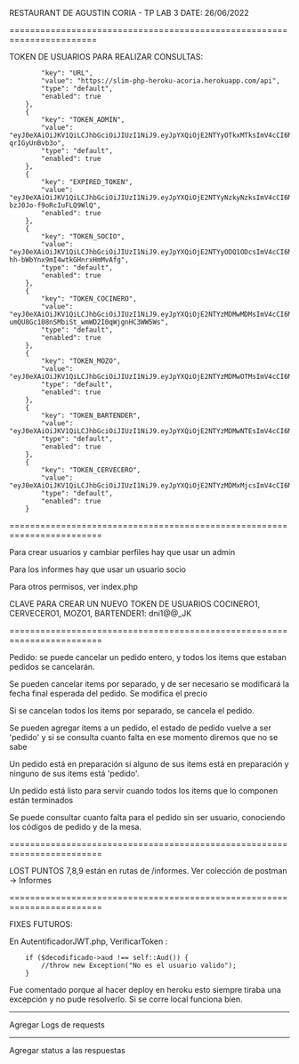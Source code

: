 RESTAURANT DE AGUSTIN CORIA - TP LAB 3 
DATE: 26/06/2022

=======================================================================

TOKEN DE USUARIOS PARA REALIZAR CONSULTAS:

			"key": "URL",
			"value": "https://slim-php-heroku-acoria.herokuapp.com/api",
			"type": "default",
			"enabled": true
		},
		{
			"key": "TOKEN_ADMIN",
			"value": "eyJ0eXAiOiJKV1QiLCJhbGciOiJIUzI1NiJ9.eyJpYXQiOjE2NTYyOTkxMTksImV4cCI6MTY1Njg5OTExOSwiYXVkIjoiMDE5ODgwMThlOTliZWRiZDRhNTJjMTk5NDZjYjQ1ZTAxNDllYzhmMSIsImRhdGEiOnsidXN1YXJpbyI6IkFETUlOMSIsImNsYXZlIjoiZG5pMUBAX0pLIiwiZW1haWwiOiJhZG1pbjEyM0BnaG90LmNvbSJ9LCJhcHAiOiJSZXN0YXVyYW50IEFQSSJ9.ayiJRrnlzR4Z40rc_iJhbU1QKOxJKo-qrIGyUnBvb3o",
			"type": "default",
			"enabled": true
		},
		{
			"key": "EXPIRED_TOKEN",
			"value": "eyJ0eXAiOiJKV1QiLCJhbGciOiJIUzI1NiJ9.eyJpYXQiOjE2NTYyNzkyNzksImV4cCI6MTY1NjI3OTI4NSwiYXVkIjoiOWE2YWI1YzI0Y2IzNTY1ZTUyZjQzNmVlNTU0Nzk1NTQ3MjAyNDIwMSIsImRhdGEiOnsidXN1YXJpbyI6IkFTREg0MzFHRSIsImNsYXZlIjoiZmVxMTEyMEExQEAiLCJlbWFpbCI6InRlczEzMzJyMkBnaG90LmNvbSJ9LCJhcHAiOiJSZXN0YXVyYW50IEFQSSJ9.c_WwEGgKWq0WVl3NZlSbU-bzJ0Jo-f9oRcIuFLQ9WlQ",
			"enabled": true
		},
		{
			"key": "TOKEN_SOCIO",
			"value": "eyJ0eXAiOiJKV1QiLCJhbGciOiJIUzI1NiJ9.eyJpYXQiOjE2NTYyODQ1ODcsImV4cCI6MTY1Njg4NDU4NywiYXVkIjoiOWE2YWI1YzI0Y2IzNTY1ZTUyZjQzNmVlNTU0Nzk1NTQ3MjAyNDIwMSIsImRhdGEiOnsidXN1YXJpbyI6IkdISUxMTyIsImNsYXZlIjoiZmVxMTEyMEExQEAiLCJlbWFpbCI6Imd1bGx5X2hpbGxvQGdob3QuY29tIn0sImFwcCI6IlJlc3RhdXJhbnQgQVBJIn0._08s_PggdZK0aM-hh-bWbYnx9mI4wtkGHnrxHmMvAfg",
			"type": "default",
			"enabled": true
		},
		{
			"key": "TOKEN_COCINERO",
			"value": "eyJ0eXAiOiJKV1QiLCJhbGciOiJIUzI1NiJ9.eyJpYXQiOjE2NTYzMDMwMDMsImV4cCI6MTY1NjkwMzAwMywiYXVkIjoiY2JhNjkyMDE5ODdjOWU5MGJjMjQ2NTUxZmE0NWMzNjM4ZmY2N2YyNSIsImRhdGEiOnsidXN1YXJpbyI6IkNPQ0lORVJPMSIsImNsYXZlIjoiZG5pMUBAX0pLIiwiZW1haWwiOiJjb2NpbmVybzEyM0BnaG90LmNvbSJ9LCJhcHAiOiJSZXN0YXVyYW50IEFQSSJ9.XVVs-umQU8Gc108nSMbiSt_wmWD2I0qWjgnHC3WW5Ws",
			"type": "default",
			"enabled": true
		},
		{
			"key": "TOKEN_MOZO",
			"value": "eyJ0eXAiOiJKV1QiLCJhbGciOiJIUzI1NiJ9.eyJpYXQiOjE2NTYzMDMwOTMsImV4cCI6MTY1NjkwMzA5MywiYXVkIjoiY2JhNjkyMDE5ODdjOWU5MGJjMjQ2NTUxZmE0NWMzNjM4ZmY2N2YyNSIsImRhdGEiOnsidXN1YXJpbyI6Ik1PWk8xIiwiY2xhdmUiOiJkbmkxQEBfSksiLCJlbWFpbCI6Im1vem8xMjNAZ2hvdC5jb20ifSwiYXBwIjoiUmVzdGF1cmFudCBBUEkifQ.e2ZqgXh7zEb6Gu511cC_MyEX2LStqvRGDTHL680GRlQ",
			"type": "default",
			"enabled": true
		},
		{
			"key": "TOKEN_BARTENDER",
			"value": "eyJ0eXAiOiJKV1QiLCJhbGciOiJIUzI1NiJ9.eyJpYXQiOjE2NTYzMDMwNTEsImV4cCI6MTY1NjkwMzA1MSwiYXVkIjoiY2JhNjkyMDE5ODdjOWU5MGJjMjQ2NTUxZmE0NWMzNjM4ZmY2N2YyNSIsImRhdGEiOnsidXN1YXJpbyI6IkJBUlRFTkRFUjEiLCJjbGF2ZSI6ImRuaTFAQF9KSyIsImVtYWlsIjoiYmFydGVuZGVyMTIzQGdob3QuY29tIn0sImFwcCI6IlJlc3RhdXJhbnQgQVBJIn0.1ZU3vT6R5HqLCpSvKHrUulD12pOtwlZ4nbzUBW8C0Kc",
			"type": "default",
			"enabled": true
		},
		{
			"key": "TOKEN_CERVECERO",
			"value": "eyJ0eXAiOiJKV1QiLCJhbGciOiJIUzI1NiJ9.eyJpYXQiOjE2NTYzMDMxMjcsImV4cCI6MTY1NjkwMzEyNywiYXVkIjoiY2JhNjkyMDE5ODdjOWU5MGJjMjQ2NTUxZmE0NWMzNjM4ZmY2N2YyNSIsImRhdGEiOnsidXN1YXJpbyI6IkNFUlZFQ0VSTzEiLCJjbGF2ZSI6ImRuaTFAQF9KSyIsImVtYWlsIjoiY2VydmVjZXJvMTIzQGdob3QuY29tIn0sImFwcCI6IlJlc3RhdXJhbnQgQVBJIn0.7cC6KZZ5kZnEORsrl7_4tQpLLLqhK4fQvUQelHXsVUg",
			"type": "default",
			"enabled": true
		}

========================================================================

Para crear usuarios y cambiar perfiles hay que usar un admin

Para los informes hay que usar un usuario socio

Para otros permisos, ver index.php

CLAVE PARA CREAR UN NUEVO TOKEN DE USUARIOS COCINERO1, CERVECERO1, MOZO1, BARTENDER1: dni1@@_JK

========================================================================

Pedido: se puede cancelar un pedido entero, y todos los items que estaban pedidos se cancelarán.

Se pueden cancelar items por separado, y de ser necesario se modificará la fecha final esperada del pedido. Se modifica el precio

Si se cancelan todos los items por separado, se cancela el pedido.

Se pueden agregar items a un pedido, el estado de pedido vuelve a ser 'pedido' y si se consulta cuanto falta en ese momento diremos que no se sabe

Un pedido está en preparación si alguno de sus items está en preparación y ninguno de sus items está 'pedido'.

Un pedido está listo para servir cuando todos los items que lo componen están terminados

Se puede consultar cuanto falta para el pedido sin ser usuario, conociendo los códigos de pedido y de la mesa.

========================================================================

LOST PUNTOS 7,8,9 están en rutas de /informes. Ver colección de postman -> Informes

========================================================================


FIXES FUTUROS:

En AutentificadorJWT.php, VerificarToken :

        if ($decodificado->aud !== self::Aud()) {
            //throw new Exception("No es el usuario valido");
        }

Fue comentado porque al hacer deploy en heroku esto siempre tiraba una excepción y no pude resolverlo. Si se corre local funciona bien.

-------

Agregar Logs de requests

------

Agregar status a las respuestas